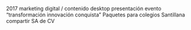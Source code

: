 2017
marketing digital / contenido desktop
presentación evento “transformación innovación conquista”
Paquetes para colegios
Santillana compartir SA de CV